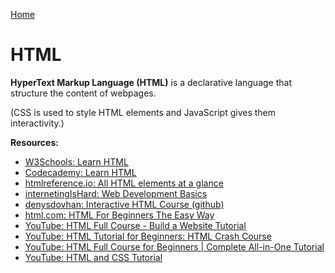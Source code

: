 [Home](../../README.md)

# HTML

**HyperText Markup Language (HTML)** is a declarative language that structure the content of webpages. 

(CSS is used to style HTML elements and JavaScript gives them interactivity.)

**Resources:**
- [W3Schools: Learn HTML](https://www.w3schools.com/html/html_intro.asp)
- [Codecademy: Learn HTML](https://www.codecademy.com/learn/learn-html)
- [htmlreference.io: All HTML elements at a glance](https://htmlreference.io/)
- [internetingIsHard: Web Development Basics](https://internetingishard.netlify.app/html-and-css/index.html)
- [denysdovhan: Interactive HTML Course (github)](https://github.com/denysdovhan/learnyouhtml)
- [html.com: HTML For Beginners The Easy Way](https://html.com)
- [YouTube: HTML Full Course - Build a Website Tutorial](https://www.youtube.com/watch?v=pQN-pnXPaVg)
- [YouTube: HTML Tutorial for Beginners: HTML Crash Course](https://www.youtube.com/watch?v=qz0aGYrrlhU)
- [YouTube: HTML Full Course for Beginners | Complete All-in-One Tutorial ](https://youtu.be/mJgBOIoGihA)
- [YouTube: HTML and CSS Tutorial](https://www.youtube.com/watch?v=D-h8L5hgW-w)
